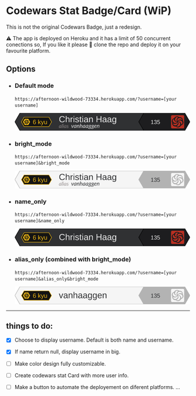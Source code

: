 # Codewars Stat Badge/Card (WiP) 
This is not the original Codewars Badge, just a redesign.

⚠ The app is deployed on Heroku and it has a limit of 50 concurrent conections so, If you like it please 🙏 clone the repo and deploy it on your favourite platform. 


## Options

- ### Default mode 
   `https://afternoon-wildwood-73334.herokuapp.com/?username=[your username]`
 
    ![](./svg/defaultBadge.svg)
 
- ### bright_mode
   `https://afternoon-wildwood-73334.herokuapp.com/?username=[your username]&bright_mode`
 
    ![](./svg/badgeBrightMode.svg)

- ### name_only
  `https://afternoon-wildwood-73334.herokuapp.com/?username=[your username]&name_only`

    ![](./svg/badgeNameOnly.svg)

- ### alias_only (combined with bright_mode)
  `https://afternoon-wildwood-73334.herokuapp.com/?username=[your username]&alias_only&bright_mode`

    ![](./svg/badgeCombinedOptions.svg)
    
---
 
## things to do:
- [x] Choose to display username. Default is both name and username.

- [x] If name return null, display username in big.

- [ ] Make color design fully customizable.

- [ ] Create codewars stat Card with more user info.

- [ ] Make a button to automate the deployement on diferent platforms.
...
